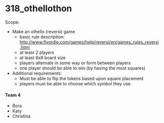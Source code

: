 # 318_othellothon

Scope: 
- Make an othello (reversi) game
  - basic rule description: http://www.flyordie.com/games/help/reversi/en/games_rules_reversi.html
  - at least 2 players
  - at least 8x8 board size
  - players alternate in some way or form between players
  - one player should be able to win (by having the most squares)
- Additional requirements:
  - Must be able to flip the tokens based upon square placement
  - players must be able to choose which symbol they use.
 


#### Team 4
- Bora
- Katy
- Christina


